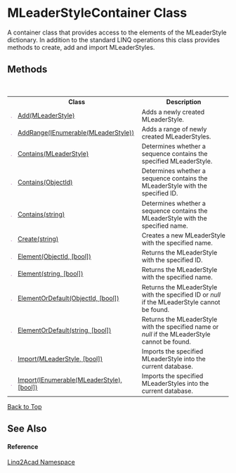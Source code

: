# MLeaderStyleContainer Class
 

A container class that provides access to the elements of the MLeaderStyle dictionary. In addition to the standard LINQ operations this class provides methods to create, add and import MLeaderStyles.


## Methods
&nbsp;<table><tr><th></th><th>Class</th><th>Description</th></tr><tr><td>![Public method](media/pubmethod.gif "Public method")</td><td><a href="M_Linq2Acad_MLeaderStyleContainer_Add.md#MLeaderStyleContainerAdd-Method-MLeaderStyle">Add(MLeaderStyle)</a></td><td>
Adds a newly created MLeaderStyle.</td></tr><tr><td>![Public method](media/pubmethod.gif "Public method")</td><td><a href="M_Linq2Acad_MLeaderStyleContainer_AddRange.md#MLeaderStyleContainerAddRange-Method-IEnumerableMLeaderStyle">AddRange(IEnumerable(MLeaderStyle))</a></td><td>
Adds a range of newly created MLeaderStyles.</td></tr><tr><td>![Public method](media/pubmethod.gif "Public method")</td><td><a href="M_Linq2Acad_MLeaderStyleContainer_Contains_1.md#MLeaderStyleContainerContains-Method-MLeaderStyle">Contains(MLeaderStyle)</a></td><td>
Determines whether a sequence contains the specified MLeaderStyle.</td></tr><tr><td>![Public method](media/pubmethod.gif "Public method")</td><td><a href="M_Linq2Acad_MLeaderStyleContainer_Contains.md#MLeaderStyleContainerContains-Method-ObjectId">Contains(ObjectId)</a></td><td>
Determines whether a sequence contains the MLeaderStyle with the specified ID.</td></tr><tr><td>![Public method](media/pubmethod.gif "Public method")</td><td><a href="M_Linq2Acad_MLeaderStyleContainer_Contains_2.md#MLeaderStyleContainerContains-Method-string">Contains(string)</a></td><td>
Determines whether a sequence contains the MLeaderStyle with the specified name.</td></tr><tr><td>![Public method](media/pubmethod.gif "Public method")</td><td><a href="M_Linq2Acad_MLeaderStyleContainer_Create.md#MLeaderStyleContainerCreate-Method-string">Create(string)</a></td><td>
Creates a new MLeaderStyle with the specified name.</td></tr><tr><td>![Public method](media/pubmethod.gif "Public method")</td><td><a href="M_Linq2Acad_MLeaderStyleContainer_Element.md#MLeaderStyleContainerElement-Method-ObjectId-bool">Element(ObjectId, [bool])</a></td><td>
Returns the MLeaderStyle with the specified ID.</td></tr><tr><td>![Public method](media/pubmethod.gif "Public method")</td><td><a href="M_Linq2Acad_MLeaderStyleContainer_Element_1.md#MLeaderStyleContainerElement-Method-string-bool">Element(string, [bool])</a></td><td>
Returns the MLeaderStyle with the specified name.</td></tr><tr><td>![Public method](media/pubmethod.gif "Public method")</td><td><a href="M_Linq2Acad_MLeaderStyleContainer_ElementOrDefault.md#MLeaderStyleContainerElementOrDefault-Method-ObjectId-bool">ElementOrDefault(ObjectId, [bool])</a></td><td>
Returns the MLeaderStyle with the specified ID or <i>null</i> if the MLeaderStyle cannot be found.</td></tr><tr><td>![Public method](media/pubmethod.gif "Public method")</td><td><a href="M_Linq2Acad_MLeaderStyleContainer_ElementOrDefault_1.md#MLeaderStyleContainerElementOrDefault-Method-string-bool">ElementOrDefault(string, [bool])</a></td><td>
Returns the MLeaderStyle with the specified name or <i>null</i> if the MLeaderStyle cannot be found.</td></tr><tr><td>![Public method](media/pubmethod.gif "Public method")</td><td><a href="M_Linq2Acad_MLeaderStyleContainer_Import_1.md#MLeaderStyleContainerImport-Method-MLeaderStyle-bool">Import(MLeaderStyle, [bool])</a></td><td>
Imports the specified MLeaderStyle into the current database.</td></tr><tr><td>![Public method](media/pubmethod.gif "Public method")</td><td><a href="M_Linq2Acad_MLeaderStyleContainer_Import.md#MLeaderStyleContainerImport-Method-IEnumerableMLeaderStyle-bool">Import(IEnumerable(MLeaderStyle), [bool])</a></td><td>
Imports the specified MLeaderStyles into the current database.</td></tr></table>
<a href="#mleaderstylecontainer-class">Back to Top</a>

## See Also


#### Reference
<a href="N_Linq2Acad.md#Linq2Acad-Namespace">Linq2Acad Namespace</a><br />
